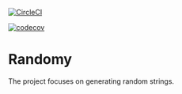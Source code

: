 [![CircleCI](https://circleci.com/gh/aarshinkov/Randomy/tree/main.svg?style=svg)](https://circleci.com/gh/aarshinkov/Randomy/tree/main)

[![codecov](https://codecov.io/gh/aarshinkov/Randomy/branch/main/graph/badge.svg?token=JHTR5TZGTO)](https://codecov.io/gh/aarshinkov/Randomy)

# Randomy
The project focuses on generating random strings.
